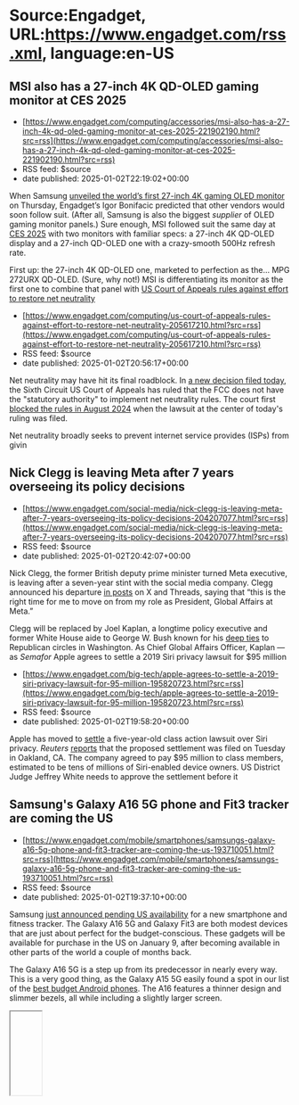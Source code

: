 # Source:Engadget, URL:https://www.engadget.com/rss.xml, language:en-US

## MSI also has a 27-inch 4K QD-OLED gaming monitor at CES 2025
 - [https://www.engadget.com/computing/accessories/msi-also-has-a-27-inch-4k-qd-oled-gaming-monitor-at-ces-2025-221902190.html?src=rss](https://www.engadget.com/computing/accessories/msi-also-has-a-27-inch-4k-qd-oled-gaming-monitor-at-ces-2025-221902190.html?src=rss)
 - RSS feed: $source
 - date published: 2025-01-02T22:19:02+00:00

<p>When Samsung <a data-i13n="cpos:1;pos:1" href="https://www.engadget.com/computing/the-first-27-inch-4k-gaming-oled-monitor-is-here-courtesy-of-samsung-155118244.html">unveiled the world’s first 27-inch 4K gaming OLED monitor</a> on Thursday, Engadget’s Igor Bonifacic predicted that other vendors would soon follow suit. (After all, Samsung is also the biggest <em>supplier</em> of OLED gaming monitor panels.) Sure enough, MSI followed suit the same day at <a data-i13n="cpos:2;pos:1" href="https://www.engadget.com/tag/ces-2025/">CES 2025</a> with two monitors with familiar specs: a 27-inch 4K QD-OLED display and a 27-inch QD-OLED one with a crazy-smooth 500Hz refresh rate.</p>
<p>First up: the 27-inch 4K QD-OLED one, marketed to perfection as the… MPG 272URX QD-OLED. (Sure, why not!) MSI is differentiating its monitor as the first one to combine that panel with <a data-i13n="elm:context_link;elmt:doNotAffiliate;cpos:3;pos:1" class="no-affiliate-link" href="https://vesa.org/featured-a

## US Court of Appeals rules against effort to restore net neutrality
 - [https://www.engadget.com/computing/us-court-of-appeals-rules-against-effort-to-restore-net-neutrality-205617210.html?src=rss](https://www.engadget.com/computing/us-court-of-appeals-rules-against-effort-to-restore-net-neutrality-205617210.html?src=rss)
 - RSS feed: $source
 - date published: 2025-01-02T20:56:17+00:00

<p>Net neutrality may have hit its final roadblock. In <a data-i13n="elm:context_link;elmt:doNotAffiliate;cpos:1;pos:1" class="no-affiliate-link" href="https://www.opn.ca6.uscourts.gov/opinions.pdf/25a0002p-06.pdf" data-original-link="https://www.opn.ca6.uscourts.gov/opinions.pdf/25a0002p-06.pdf">a new decision filed today</a>, the Sixth Circuit US Court of Appeals has ruled that the FCC does not have the "statutory authority" to implement net neutrality rules. The court first <a data-i13n="elm:context_link;elmt:doNotAffiliate;cpos:2;pos:1" class="no-affiliate-link" href="https://www.engadget.com/court-blocks-the-fccs-efforts-to-restore-net-neutrality-again-123029311.html" data-original-link="https://www.engadget.com/court-blocks-the-fccs-efforts-to-restore-net-neutrality-again-123029311.html">blocked the rules in August 2024</a> when the lawsuit at the center of today's ruling was filed.&nbsp;</p>
<p>Net neutrality broadly seeks to prevent internet service provides (ISPs) from givin

## Nick Clegg is leaving Meta after 7 years overseeing its policy decisions
 - [https://www.engadget.com/social-media/nick-clegg-is-leaving-meta-after-7-years-overseeing-its-policy-decisions-204207077.html?src=rss](https://www.engadget.com/social-media/nick-clegg-is-leaving-meta-after-7-years-overseeing-its-policy-decisions-204207077.html?src=rss)
 - RSS feed: $source
 - date published: 2025-01-02T20:42:07+00:00

<p>Nick Clegg, the former British deputy prime minister turned Meta executive, is leaving after a seven-year stint with the social media company. Clegg announced his departure <a data-i13n="cpos:1;pos:1" href="https://www.threads.net/@nickclegg/post/DEVX1y4OPNV"><ins>in posts</ins></a> on X and Threads, saying that “this is the right time for me to move on from my role as President, Global Affairs at Meta.”</p>
<p>Clegg will be replaced by Joel Kaplan, a longtime policy executive and former White House aide to George W. Bush known for his <a data-i13n="elm:context_link;elmt:doNotAffiliate;cpos:2;pos:1" class="no-affiliate-link" href="https://www.wsj.com/articles/facebooks-lonely-conservative-takes-on-a-power-position-11545570000" data-original-link="https://www.wsj.com/articles/facebooks-lonely-conservative-takes-on-a-power-position-11545570000">deep ties</a> to Republican circles in Washington. As Chief Global Affairs Officer, Kaplan — as <em>Semafor</em> <a data-i13n="cpos:3;pos:1"

## Apple agrees to settle a 2019 Siri privacy lawsuit for $95 million
 - [https://www.engadget.com/big-tech/apple-agrees-to-settle-a-2019-siri-privacy-lawsuit-for-95-million-195820723.html?src=rss](https://www.engadget.com/big-tech/apple-agrees-to-settle-a-2019-siri-privacy-lawsuit-for-95-million-195820723.html?src=rss)
 - RSS feed: $source
 - date published: 2025-01-02T19:58:20+00:00

<p>Apple has moved to <a data-i13n="elm:context_link;elmt:doNotAffiliate;cpos:1;pos:1" class="no-affiliate-link" href="https://storage.courtlistener.com/recap/gov.uscourts.cand.345934/gov.uscourts.cand.345934.336.2.pdf" data-original-link="https://storage.courtlistener.com/recap/gov.uscourts.cand.345934/gov.uscourts.cand.345934.336.2.pdf">settle</a> a five-year-old class action lawsuit over Siri privacy. <em>Reuters</em> <a data-i13n="elm:context_link;elmt:doNotAffiliate;cpos:2;pos:1" class="no-affiliate-link" href="https://www.reuters.com/legal/apple-pay-95-million-settle-siri-privacy-lawsuit-2025-01-02/" data-original-link="https://www.reuters.com/legal/apple-pay-95-million-settle-siri-privacy-lawsuit-2025-01-02/">reports</a> that the proposed settlement was filed on Tuesday in Oakland, CA. The company agreed to pay $95 million to class members, estimated to be tens of millions of Siri-enabled device owners. US District Judge Jeffrey White needs to approve the settlement before it 

## Samsung's Galaxy A16 5G phone and Fit3 tracker are coming the US
 - [https://www.engadget.com/mobile/smartphones/samsungs-galaxy-a16-5g-phone-and-fit3-tracker-are-coming-the-us-193710051.html?src=rss](https://www.engadget.com/mobile/smartphones/samsungs-galaxy-a16-5g-phone-and-fit3-tracker-are-coming-the-us-193710051.html?src=rss)
 - RSS feed: $source
 - date published: 2025-01-02T19:37:10+00:00

<p>Samsung <a data-i13n="cpos:1;pos:1" href="https://news.samsung.com/us/samsung-galaxy-a16-5g-galaxy-fit3-now-available-in-us/">just announced pending US availability</a> for a new smartphone and fitness tracker. The Galaxy A16 5G and Galaxy Fit3 are both modest devices that are just about perfect for the budget-conscious. These gadgets will be available for purchase in the US on January 9, after becoming available in other parts of the world a couple of months back.</p> 
<p>The Galaxy A16 5G is a step up from its predecessor in nearly every way. This is a very good thing, as the Galaxy A15 5G easily found a spot in our list of the <a data-i13n="cpos:2;pos:1" href="https://www.engadget.com/mobile/smartphones/best-budget-android-phone-160029327.html">best budget Android phones</a>. The A16 features a thinner design and slimmer bezels, all while including a slightly larger screen.</p> <span id="end-legacy-contents"></span>
<div id="94a0e1f805cf4c718f362e1058f82ec4">
 <iframe width="56

## How to watch Awesome Games Done Quick 2025
 - [https://www.engadget.com/gaming/how-to-watch-awesome-games-done-quick-2025-191752532.html?src=rss](https://www.engadget.com/gaming/how-to-watch-awesome-games-done-quick-2025-191752532.html?src=rss)
 - RSS feed: $source
 - date published: 2025-01-02T19:17:52+00:00

<p>The best thing about the start of a new year isn't the goal-setting or the aspirational self-improvement — it's watching Awesome Games Done Quick. AGDQ is one of the premiere events for speedrunning, with an entire week of high-skill gameplay and loads of heart as gamers raise money for charity. The organization's winter beneficiary is the <a data-i13n="elm:context_link;elmt:doNotAffiliate;cpos:1;pos:1" class="no-affiliate-link" href="https://preventcancer.org/" data-original-link="https://preventcancer.org/"><ins>Prevent Cancer Foundation</ins></a>, which runs programs intended to stop cancer before it starts, emphasizing early detection and prevention.</p>
<p>The fun begins on January 6 and there is a lot to see. GDQ events highlight a great mix of modern and retro games across just about every genre. Expect plenty of platformers like <em>Astro Bot</em>, one of our <a data-i13n="elm:context_link;elmt:doNotAffiliate;cpos:2;pos:1" class="no-affiliate-link" href="https://www.engadg

## 8Bitdo's Ultimate Wired Controller for Xbox drops to a record low of $29
 - [https://www.engadget.com/deals/8bitdos-ultimate-wired-controller-for-xbox-drops-to-a-record-low-of-29-173842848.html?src=rss](https://www.engadget.com/deals/8bitdos-ultimate-wired-controller-for-xbox-drops-to-a-record-low-of-29-173842848.html?src=rss)
 - RSS feed: $source
 - date published: 2025-01-02T17:38:42+00:00

<p>The 8Bitdo Ultimate Wired Controller for Xbox is on sale via Amazon for just $29. This is a record low price and represents a discount of 36 percent. That’s a pretty good deal, especially when considering that first-party Xbox controllers are around $60.</p> 
<p>This isn’t a cheap knockoff. 8Bitdo makes fantastic controllers that regularly find a place in <a data-i13n="cpos:1;pos:1" href="https://www.engadget.com/gaming/best-gaming-gifts-for-gamers-150008483.html"><ins>our best of lists</ins></a>. It’s licensed by Xbox and compatible with the Xbox Series X, Series S, Xbox One and Windows 10 and above. In other words, this can double as a PC and Xbox controller.</p> <span id="end-legacy-contents"></span>
<p>
 <core-commerce id="72edbca9bb044530b04aa71c049d7868" data-type="product-list" data-original-url="https://www.amazon.com/dp/B0CSP5BB7Y?th=1"></core-commerce></p> 
<p>There are two extra buttons on the back that aren’t included with the official controller, which could be useful

## This is Jeopardy! ... on your Fire TV Stick
 - [https://www.engadget.com/gaming/this-is-jeopardy-on-your-fire-tv-stick-170008005.html?src=rss](https://www.engadget.com/gaming/this-is-jeopardy-on-your-fire-tv-stick-170008005.html?src=rss)
 - RSS feed: $source
 - date published: 2025-01-02T17:00:08+00:00

<p>You can now play <em>Jeopardy!</em> on your Fire TV Stick. Volley, the developer of the <a data-i13n="cpos:1;pos:1" href="https://www.engadget.com/2016-01-09-amazon-echo-jeopardy.html">Alexa version</a> of the game show, launched a new edition for Amazon’s streaming device on Thursday. Unlike the voice assistant edition, this one lets you see the clues onscreen, which I have to imagine makes it much more enjoyable. Of course, you also get a familiar view of the 60-year-old show’s iconic game board.</p> 
<p>The game is only available through the developer’s new Volley Games app for Fire OS, which requires a $13 monthly subscription. <em>Jeopardy!</em> is exclusively voice-powered, apart from holding the voice button on the Alexa Voice Remote when you want to answer (in the form of a question, of course).</p> <span id="end-legacy-contents"></span>
<figure>
 <img src="https://s.yimg.com/os/creatr-uploaded-images/2024-12/089d1580-c79d-11ef-9bfd-01156617ac1e" data-crop-orig-src="https:

## Tesla reports its first-ever annual drop in deliveries
 - [https://www.engadget.com/transportation/evs/tesla-reports-its-first-ever-annual-drop-in-deliveries-163154201.html?src=rss](https://www.engadget.com/transportation/evs/tesla-reports-its-first-ever-annual-drop-in-deliveries-163154201.html?src=rss)
 - RSS feed: $source
 - date published: 2025-01-02T16:31:54+00:00

<p>Tesla has reported its first-ever <a data-i13n="cpos:1;pos:1" href="https://ir.tesla.com/press-release/tesla-fourth-quarter-2024-production-deliveries-and-deployments"><ins>decline in annual deliveries</ins></a>. The total number of deliveries for 2024 hovers at around 1.78 million, but the company delivered 1.81 million vehicles in 2023. Company shares fell by as much as seven percent at the news, but has since rallied a couple of points. This follows <a data-i13n="cpos:2;pos:1" href="https://www.engadget.com/tesla-sees-ev-deliveries-drop-year-over-year-for-the-first-time-since-2020-153020454.html">similar news from Q1 of 2024</a>, but that was just for a single quarter.&nbsp;</p>
<p>Q4 showed a slight uptick in deliveries, with 495,000 this year and 484,000 in 2023. However, analysts had predicted a more robust final quarter, <a data-i13n="elm:affiliate_link;sellerN:CNBC;elmt:;cpos:3;pos:1" href="https://shopping.yahoo.com/rdlw?merchantId=34e37b9c-8975-48da-aa39-df8bcd5badc3&amp

## The first 27-inch 4K gaming OLED monitor is here courtesy of Samsung
 - [https://www.engadget.com/computing/the-first-27-inch-4k-gaming-oled-monitor-is-here-courtesy-of-samsung-155118244.html?src=rss](https://www.engadget.com/computing/the-first-27-inch-4k-gaming-oled-monitor-is-here-courtesy-of-samsung-155118244.html?src=rss)
 - RSS feed: $source
 - date published: 2025-01-02T15:51:18+00:00

<p>Ahead of the <a data-i13n="cpos:1;pos:1" href="https://www.engadget.com/ces-2025-lgs-bendable-5k-oled-hyundais-holographic-windshield-display-and-other-tech-were-expecting-to-see-in-las-vegas-200052676.html">official start of CES</a>, Samsung has <a data-i13n="cpos:2;pos:1" href="https://news.samsung.com/global/samsungs-new-2025-monitors-bring-ai-capabilities-gaming-performance-and-enhanced-productivity-to-ces">announced</a> a trio of new Odyssey gaming monitors. Of the bunch, the G81SF is the most interesting. Samsung says it’s the first 4K, 27-inch OLED gaming monitor. The panel features a 240Hz refresh rate and 0.03ms gray-to-gray pixel response time.&nbsp;</p>
<p>At 4K and 27 inches, pixel density clocks in at 165 pixels per inch, meaning the G81SF should produce an incredibly sharp image. As Samsung is the main supplier of QD-OLEDs, the G81SF’s panel will almost certainly make its way to other gaming monitors released this year. With CES 2025 about to kick off, some of those 

## China-linked attack on US Treasury Department reportedly targeted its sanctions office
 - [https://www.engadget.com/cybersecurity/china-linked-attack-on-us-treasury-department-reportedly-targeted-its-sanctions-office-150033082.html?src=rss](https://www.engadget.com/cybersecurity/china-linked-attack-on-us-treasury-department-reportedly-targeted-its-sanctions-office-150033082.html?src=rss)
 - RSS feed: $source
 - date published: 2025-01-02T15:00:33+00:00

<p>The US Treasury Department <a data-i13n="cpos:1;pos:1" href="https://www.engadget.com/cybersecurity/the-us-treasury-department-says-it-was-hacked-in-a-china-linked-cyberattack-230114104.html">told lawmakers</a> in a letter back in December that its documents and workstations were accessed by an external party in a security breach. It described the attack as &quot;a major cybersecurity incident&quot; and attributed it to a &quot;China state-sponsored Advanced Persistent Threat actor.&quot; Now, <a data-i13n="cpos:2;pos:1" href="https://www.washingtonpost.com/national-security/2025/01/01/treasury-hack-china/"><em>The Washington Post</em></a> has reported that the bad actors infiltrated a &quot;highly sensitive office&quot; within the Treasury in charge of deliberating and administering US government sanctions.&nbsp;</p>
<p>As <em>The Post</em> explains, the Office of Foreign Assets Control (OFAC) is in possession of some important information that could be very useful to another cou

## Telegram introduces third-party verification and new search filters
 - [https://www.engadget.com/social-media/telegram-introduces-third-party-verification-and-new-search-filters-140013424.html?src=rss](https://www.engadget.com/social-media/telegram-introduces-third-party-verification-and-new-search-filters-140013424.html?src=rss)
 - RSS feed: $source
 - date published: 2025-01-02T14:00:13+00:00

<p>Telegram has introduced a new third-party account verification system as part of its latest app update, the company announced in a <a data-i13n="cpos:1;pos:1" href="https://telegram.org/blog/collectible-gifts-and-more">blog post</a>. The idea is to let public figures or companies that are already verified by Telegram in turn verify others, for instance employees in the organization. &quot;This decentralized platform for additional verification will help prevent scams and reduce misinformation — with a unique proactive solution that sets a new safety standard for social platforms,&quot; Telegram wrote.&nbsp;</p>
<p>Individuals or groups that want to be able to verify others must already have an official bot verified by Telegram. Once that happens, they can apply to become a third-party verifier on Telegram. They&#39;re also required to have a unique icon (simple and. minimalistic in a solid color) that will appear next of the names of accounts they verify.&nbsp;</p>
<span id="end-l

## The Morning After: Tech’s biggest losers in 2024
 - [https://www.engadget.com/general/the-morning-after-engadget-newsletter-121556766.html?src=rss](https://www.engadget.com/general/the-morning-after-engadget-newsletter-121556766.html?src=rss)
 - RSS feed: $source
 - date published: 2025-01-02T12:15:56+00:00

<p>Welcome to 2025. Wave farewell to yesteryear with the <a data-i13n="cpos:1;pos:1" href="https://www.engadget.com/techs-biggest-losers-in-2024-140039822.html">biggest losers in tech</a>. Picking our favorite villains in 2024 was challenging when it simply wasn’t a great time for tech. With the depressing spiral that is social media, the will-they-or-won’t-they dance of banning TikTok in the US and the neverending edited and deepfaked content, it’s just so noisy. Is it the internet of slop? Is it exhaustion? Is it AIs talking to AIs about AIs? In between all that, there’s the obsolescence of connectors past, Intel’s major struggles to turn around its fortunes, and, ugh, those AI assistants.</p>
<a href="https://www.engadget.com/techs-biggest-losers-in-2024-140039822.html"><figure><img src="https://s.yimg.com/os/creatr-uploaded-images/2025-01/9e2b67a1-c8e7-11ef-b77e-f45528ddbe0c" data-crop-orig-src="https://s.yimg.com/os/creatr-uploaded-images/2025-01/9e2b67a1-c8e7-11ef-b77e-f45528dd

